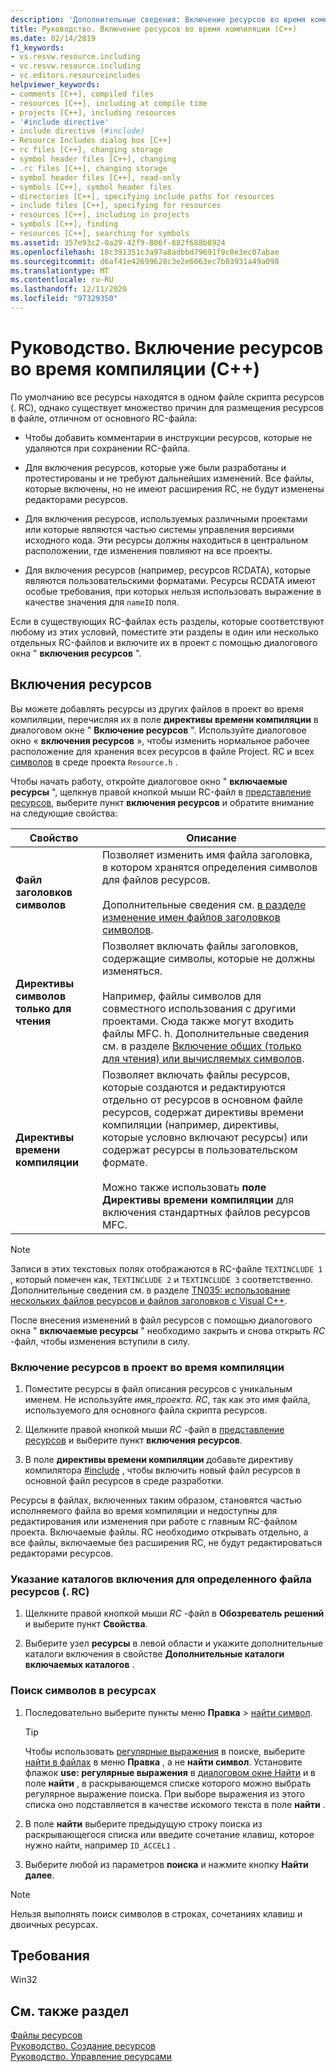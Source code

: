 ```yaml
---
description: 'Дополнительные сведения: Включение ресурсов во время компиляции (C++)'
title: Руководство. Включение ресурсов во время компиляции (C++)
ms.date: 02/14/2019
f1_keywords:
- vs.resvw.resource.including
- vc.resvw.resource.including
- vc.editors.resourceincludes
helpviewer_keywords:
- comments [C++], compiled files
- resources [C++], including at compile time
- projects [C++], including resources
- '#include directive'
- include directive (#include)
- Resource Includes dialog box [C++]
- rc files [C++], changing storage
- symbol header files [C++], changing
- .rc files [C++], changing storage
- symbol header files [C++], read-only
- symbols [C++], symbol header files
- directories [C++], specifying include paths for resources
- include files [C++], specifying for resources
- resources [C++], including in projects
- symbols [C++], finding
- resources [C++], searching for symbols
ms.assetid: 357e93c2-0a29-42f9-806f-882f688b8924
ms.openlocfilehash: 18c391351c3a97a8adbbd79691f9c0e3ec07abae
ms.sourcegitcommit: d6af41e42699628c3e2e6063ec7b03931a49a098
ms.translationtype: MT
ms.contentlocale: ru-RU
ms.lasthandoff: 12/11/2020
ms.locfileid: "97329350"
---
```

# <a name="how-to-include-resources-at-compile-time-c"></a>Руководство. Включение ресурсов во время компиляции (C++)

По умолчанию все ресурсы находятся в одном файле скрипта ресурсов (. RC), однако существует множество причин для размещения ресурсов в файле, отличном от основного RC-файла:

- Чтобы добавить комментарии в инструкции ресурсов, которые не удаляются при сохранении RC-файла.

- Для включения ресурсов, которые уже были разработаны и протестированы и не требуют дальнейших изменений. Все файлы, которые включены, но не имеют расширения RC, не будут изменены редакторами ресурсов.

- Для включения ресурсов, используемых различными проектами или которые являются частью системы управления версиями исходного кода. Эти ресурсы должны находиться в центральном расположении, где изменения повлияют на все проекты.

- Для включения ресурсов (например, ресурсов RCDATA), которые являются пользовательскими форматами. Ресурсы RCDATA имеют особые требования, при которых нельзя использовать выражение в качестве значения для `nameID` поля.

Если в существующих RC-файлах есть разделы, которые соответствуют любому из этих условий, поместите эти разделы в один или несколько отдельных RC-файлов и включите их в проект с помощью диалогового окна " **включения ресурсов** ".

## <a name="resource-includes"></a>Включения ресурсов

Вы можете добавлять ресурсы из других файлов в проект во время компиляции, перечисляя их в поле **директивы времени компиляции** в диалоговом окне " **Включение ресурсов** ". Используйте диалоговое окно « **включения ресурсов** », чтобы изменить нормальное рабочее расположение для хранения всех ресурсов в файле Project. RC и всех [символов](../windows/symbols-resource-identifiers.md) в среде проекта `Resource.h` .

Чтобы начать работу, откройте диалоговое окно " **включаемые ресурсы** ", щелкнув правой кнопкой мыши RC-файл в [представление ресурсов](how-to-create-a-resource-script-file.md#create-resources), выберите пункт **включения ресурсов** и обратите внимание на следующие свойства:

| Свойство | Описание |
|---|---|
| **Файл заголовков символов** | Позволяет изменить имя файла заголовка, в котором хранятся определения символов для файлов ресурсов.<br/><br/>Дополнительные сведения см. [в разделе изменение имен файлов заголовков символов](./changing-a-symbol-or-symbol-name-id.md). |
| **Директивы символов только для чтения** | Позволяет включать файлы заголовков, содержащие символы, которые не должны изменяться.<br/><br/>Например, файлы символов для совместного использования с другими проектами. Сюда также могут входить файлы MFC. h. Дополнительные сведения см. в разделе [Включение общих (только для чтения) или вычисляемых символов](./changing-a-symbol-or-symbol-name-id.md). |
| **Директивы времени компиляции** | Позволяет включать файлы ресурсов, которые создаются и редактируются отдельно от ресурсов в основном файле ресурсов, содержат директивы времени компиляции (например, директивы, которые условно включают ресурсы) или содержат ресурсы в пользовательском формате.<br/><br/>Можно также использовать **поле Директивы времени компиляции** для включения стандартных файлов ресурсов MFC. |

> [!NOTE]
> Записи в этих текстовых полях отображаются в RC-файле `TEXTINCLUDE 1` , который помечен как, `TEXTINCLUDE 2` и `TEXTINCLUDE 3` соответственно. Дополнительные сведения см. в разделе [TN035: использование нескольких файлов ресурсов и файлов заголовков с Visual C++](../mfc/tn035-using-multiple-resource-files-and-header-files-with-visual-cpp.md).

После внесения изменений в файл ресурсов с помощью диалогового окна " **включаемые ресурсы** " необходимо закрыть и снова открыть *RC* -файл, чтобы изменения вступили в силу.

### <a name="to-include-resources-in-your-project-at-compile-time"></a>Включение ресурсов в проект во время компиляции

1. Поместите ресурсы в файл описания ресурсов с уникальным именем. Не используйте *имя_проекта. RC*, так как это имя файла, используемого для основного файла скрипта ресурсов.

1. Щелкните правой кнопкой мыши *RC* -файл в [представление ресурсов](how-to-create-a-resource-script-file.md#create-resources) и выберите пункт **включения ресурсов**.

1. В поле **директивы времени компиляции** добавьте директиву компилятора [#include](../preprocessor/hash-include-directive-c-cpp.md) , чтобы включить новый файл ресурсов в основной файл ресурсов в среде разработки.

Ресурсы в файлах, включенных таким образом, становятся частью исполняемого файла во время компиляции и недоступны для редактирования или изменения при работе с главным RC-файлом проекта. Включаемые файлы. RC необходимо открывать отдельно, а все файлы, включаемые без расширения RC, не будут редактироваться редакторами ресурсов.

### <a name="to-specify-include-directories-for-a-specific-resource-rc-file"></a>Указание каталогов включения для определенного файла ресурсов (. RC)

1. Щелкните правой кнопкой мыши *RC* -файл в **Обозреватель решений** и выберите пункт **Свойства**.

1. Выберите узел **ресурсы** в левой области и укажите дополнительные каталоги включения в свойстве **Дополнительные каталоги включаемых каталогов** .

### <a name="to-find-symbols-in-resources"></a>Поиск символов в ресурсах

1. Последовательно выберите пункты меню **Правка**  >  [найти символ](/visualstudio/ide/go-to).

   > [!TIP]
   > Чтобы использовать [регулярные выражения](/visualstudio/ide/using-regular-expressions-in-visual-studio) в поиске, выберите [найти в файлах](/visualstudio/ide/reference/find-command) в меню **Правка** , а не **найти символ**. Установите флажок **use: регулярные выражения** в [диалоговом окне Найти](/visualstudio/ide/finding-and-replacing-text) и в поле **найти** , в раскрывающемся списке которого можно выбрать регулярное выражение поиска. При выборе выражения из этого списка оно подставляется в качестве искомого текста в поле **найти** .

1. В поле **найти** выберите предыдущую строку поиска из раскрывающегося списка или введите сочетание клавиш, которое нужно найти, например `ID_ACCEL1` .

1. Выберите любой из параметров **поиска** и нажмите кнопку **Найти далее**.

> [!NOTE]
> Нельзя выполнять поиск символов в строках, сочетаниях клавиш и двоичных ресурсах.

## <a name="requirements"></a>Требования

Win32

## <a name="see-also"></a>См. также раздел

[Файлы ресурсов](../windows/resource-files-visual-studio.md)<br/>
[Руководство. Создание ресурсов](../windows/how-to-create-a-resource-script-file.md)<br/>
[Руководство. Управление ресурсами](../windows/how-to-copy-resources.md)<br/>
